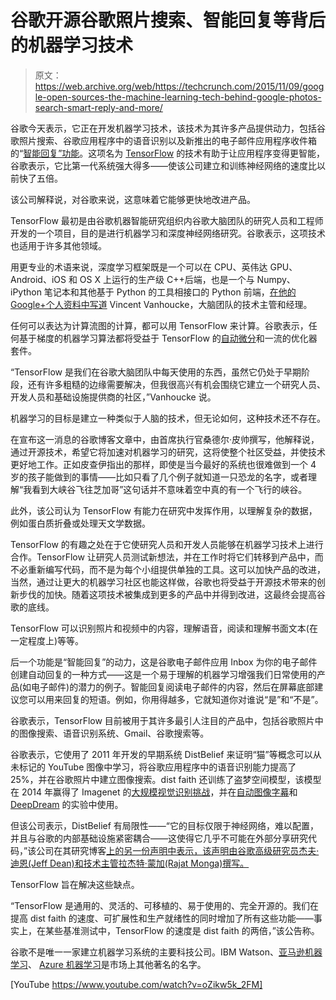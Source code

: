 # 谷歌开源谷歌照片搜索、智能回复等背后的机器学习技术 

> 原文：<https://web.archive.org/web/https://techcrunch.com/2015/11/09/google-open-sources-the-machine-learning-tech-behind-google-photos-search-smart-reply-and-more/>

谷歌今天表示，它正在开发机器学习技术，该技术为其许多产品提供动力，包括谷歌照片搜索、谷歌应用程序中的语音识别以及新推出的电子邮件应用程序收件箱的“[智能回复”功能](https://web.archive.org/web/20221208142057/https://beta.techcrunch.com/2015/11/03/with-smart-reply-googles-inbox-can-now-respond-to-emails-for-you-automatically/#.s2agxy:taaV)。这项名为 [TensorFlow](https://web.archive.org/web/20221208142057/http://tensorflow.org/) 的技术有助于让应用程序变得更智能，谷歌表示，它比第一代系统强大得多——使该公司建立和训练神经网络的速度比以前快了五倍。

该公司解释说，对谷歌来说，这意味着它能够更快地改进产品。

TensorFlow 最初是由谷歌机器智能研究组织内谷歌大脑团队的研究人员和工程师开发的一个项目，目的是进行机器学习和深度神经网络研究。谷歌表示，这项技术也适用于许多其他领域。

用更专业的术语来说，深度学习框架既是一个可以在 CPU、英伟达 GPU、Android、iOS 和 OS X 上运行的生产级 C++后端，也是一个与 Numpy、iPython 笔记本和其他基于 Python 的工具相接口的 Python 前端，[在他的 Google+个人资料中写道](https://web.archive.org/web/20221208142057/https://plus.google.com/+VincentVanhoucke/posts/4VFgjmRHnkQ) Vincent Vanhoucke，大脑团队的技术主管和经理。

任何可以表达为计算流图的计算，都可以用 TensorFlow 来计算。谷歌表示，任何基于梯度的机器学习算法都将受益于 TensorFlow 的[自动微分](https://web.archive.org/web/20221208142057/https://en.wikipedia.org/wiki/Automatic_differentiation)和一流的优化器套件。

“TensorFlow 是我们在谷歌大脑团队中每天使用的东西，虽然它仍处于早期阶段，还有许多粗糙的边缘需要解决，但我很高兴有机会围绕它建立一个研究人员、开发人员和基础设施提供商的社区，”Vanhoucke 说。

机器学习的目标是建立一种类似于人脑的技术，但无论如何，这种技术还不存在。

在宣布这一消息的谷歌博客文章中，由首席执行官桑德尔·皮帅撰写，他解释说，通过开源技术，希望它将加速对机器学习的研究，这将使整个社区受益，并使技术更好地工作。正如皮查伊指出的那样，即使是当今最好的系统也很难做到一个 4 岁的孩子能做到的事情——比如只看了几个例子就知道一只恐龙的名字，或者理解“我看到大峡谷飞往芝加哥”这句话并不意味着空中真的有一个飞行的峡谷。

此外，该公司认为 TensorFlow 有能力在研究中发挥作用，以理解复杂的数据，例如蛋白质折叠或处理天文学数据。

TensorFlow 的有趣之处在于它使研究人员和开发人员能够在机器学习技术上进行合作。TensorFlow 让研究人员测试新想法，并在工作时将它们转移到产品中，而不必重新编写代码，而不是为每个小组提供单独的工具。这可以加快产品的改进，当然，通过让更大的机器学习社区也能这样做，谷歌也将受益于开源技术带来的创新步伐的加快。随着这项技术被集成到更多的产品中并得到改进，这最终会提高谷歌的底线。

TensorFlow 可以识别照片和视频中的内容，理解语音，阅读和理解书面文本(在一定程度上)等等。

后一个功能是“智能回复”的动力，这是谷歌电子邮件应用 Inbox 为你的电子邮件创建自动回复的一种方式——这是一个易于理解的机器学习增强我们日常使用的产品(如电子邮件)的潜力的例子。智能回复阅读电子邮件的内容，然后在屏幕底部建议您可以用来回复的短语。例如，你用得越多，它就知道你对谁说“是”和“不是”。

谷歌表示，TensorFlow 目前被用于其许多最引人注目的产品中，包括谷歌照片中的图像搜索、语音识别系统、Gmail、谷歌搜索等。

谷歌表示，它使用了 2011 年开发的早期系统 DistBelief 来证明“猫”等概念可以从未标记的 YouTube 图像中学习，将谷歌应用程序中的语音识别能力提高了 25%，并在谷歌照片中建立图像搜索。dist faith 还训练了盗梦空间模型，该模型在 2014 年赢得了 Imagenet 的[大规模视觉识别挑战](https://web.archive.org/web/20221208142057/http://googleresearch.blogspot.com/2014/09/building-deeper-understanding-of-images.html)，并在[自动图像字幕](https://web.archive.org/web/20221208142057/http://googleresearch.blogspot.com/2014/11/a-picture-is-worth-thousand-coherent.html)和 [DeepDream](https://web.archive.org/web/20221208142057/http://googleresearch.blogspot.com/2015/06/inceptionism-going-deeper-into-neural.html) 的实验中使用。

但该公司表示，DistBelief 有局限性——“它的目标仅限于神经网络，难以配置，并且与谷歌的内部基础设施紧密耦合——这使得它几乎不可能在外部分享研究代码，”该公司在其研究博客[上的另一份声明中表示，该声明由谷歌高级研究员杰夫·迪恩(Jeff Dean)和技术主管拉杰特·蒙加(Rajat Monga)撰写。](https://web.archive.org/web/20221208142057/http://googleresearch.blogspot.com/2015/11/tensorflow-googles-latest-machine_9.html)

TensorFlow 旨在解决这些缺点。

“TensorFlow 是通用的、灵活的、可移植的、易于使用的、完全开源的。我们在提高 dist faith 的速度、可扩展性和生产就绪性的同时增加了所有这些功能——事实上，在某些基准测试中，TensorFlow 的速度是 dist faith 的两倍，”该公告称。

谷歌不是唯一一家建立机器学习系统的主要科技公司。IBM Watson、[亚马逊机器学习](https://web.archive.org/web/20221208142057/https://aws.amazon.com/machine-learning/)、 [Azure 机器学习](https://web.archive.org/web/20221208142057/https://beta.techcrunch.com/2015/02/18/microsoft-officially-launches-azure-machine-learning-big-data-platform/)是市场上其他著名的名字。

[YouTube https://www.youtube.com/watch?v=oZikw5k_2FM]